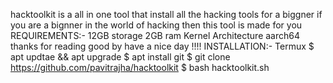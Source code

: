 hacktoolkit is a all in one tool that install all the
hacking tools for a biggner if you are a bignner in the world of hacking
then this tool is made for you
REQUIREMENTS:-
               12GB storage
               2GB ram
               Kernel Architecture aarch64
   thanks for reading good by have a nice day !!!!
   INSTALLATION:- 
   Termux
   $ apt updtae && apt upgrade
   $ apt install git 
   $ git clone https://github.com/pavitrajha/hacktoolkit
   $ bash hacktoolkit.sh
   

